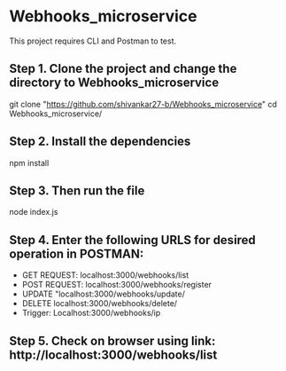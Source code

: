# Webhooks_microservice
This project requires CLI and Postman to test. 
## Step 1. Clone the project and change the directory to Webhooks_microservice 
git clone "https://github.com/shivankar27-b/Webhooks_microservice"
cd Webhooks_microservice/
## Step 2. Install the dependencies
npm install
## Step 3. Then run the file
node index.js
## Step 4. Enter the following URLS for desired operation in POSTMAN:
- GET REQUEST: 
localhost:3000/webhooks/list
- POST REQUEST:
localhost:3000/webhooks/register
- UPDATE
"localhost:3000/webhooks/update/<id>
- DELETE
localhost:3000/webhooks/delete/<id>
- Trigger:
Localhost:3000/webhooks/ip
## Step 5. Check on browser using link: http://localhost:3000/webhooks/list
